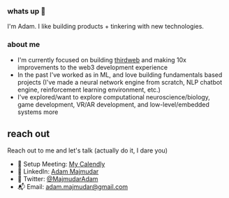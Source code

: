 ### whats up 👋

I'm Adam. I like building products + tinkering with new technologies.

### about me
- I'm currently focused on building [thirdweb](https://github.com/thirdweb-dev) and making 10x improvements to the web3 development experience
- In the past I've worked as in ML, and love building fundamentals based projects (I've made a neural network engine from scratch, NLP chatbot engine, reinforcement learning environment, etc.)
- I've explored/want to explore computational neuroscience/biology, game development, VR/AR development, and low-level/embedded systems more

## reach out
Reach out to me and let's talk (actually do it, I dare you)
- 🧳 Setup Meeting: [My Calendly](https://calendly.com/adam-maj)
- 🌱 LinkedIn: [Adam Majmudar](https://www.linkedin.com/in/adam-majmudar-24b596194/)
- 🦩 Twitter: [@MajmudarAdam](https://twitter.com/MajmudarAdam)
- 📬 Email: [adam.majmudar@gmail.com](mailto:adam.majmudar@gmail.com)
